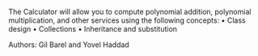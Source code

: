 The Calculator will allow you to compute polynomial addition, polynomial multiplication, and other services using the following concepts:
• Class design 
• Collections 
• Inheritance and substitution 

Authors: Gil Barel and Yovel Haddad
 
 
